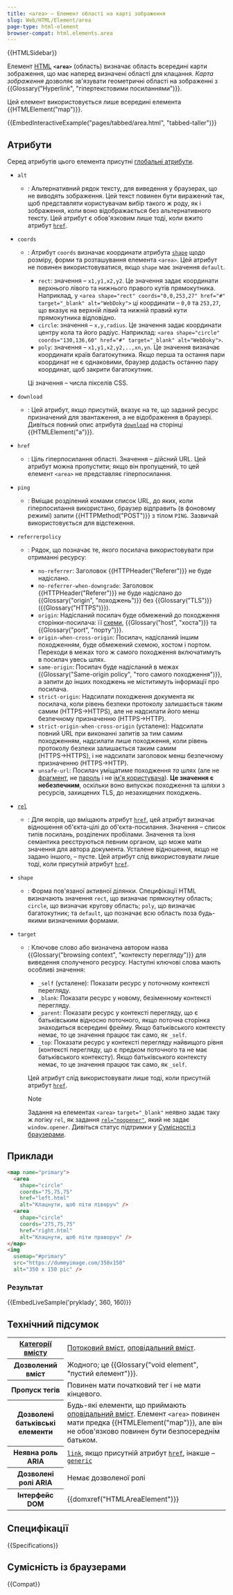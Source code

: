 ```yaml
---
title: <area> – Елемент області на карті зображення
slug: Web/HTML/Element/area
page-type: html-element
browser-compat: html.elements.area
---
```


{{HTMLSidebar}}

Елемент [HTML](/uk/docs/Web/HTML) **`<area>`** (область) визначає область всередині карти зображення, що має наперед визначені області для клацання. _Карта зображення_ дозволяє зв'язувати геометричні області на зображенні з {{Glossary("Hyperlink", "гіпертекстовими посиланнями")}}.

Цей елемент використовується лише всередині елемента {{HTMLElement("map")}}.

{{EmbedInteractiveExample("pages/tabbed/area.html", "tabbed-taller")}}

## Атрибути

Серед атрибутів цього елемента присутні [глобальні атрибути](/uk/docs/Web/HTML/Global_attributes).

- `alt`
  - : Альтернативний рядок тексту, для виведення у браузерах, що не виводять зображення.
    Цей текст повинен бути виражений так, щоб представляти користувачам вибір такого ж роду, як і зображення, коли воно відображається без альтернативного тексту.
    Цей атрибут є обов'язковим лише тоді, коли вжито атрибут [`href`](#href).
- `coords`

  - : Атрибут `coords` визначає координати атрибута [`shape`](#shape) щодо розміру, форми та розташування елемента `<area>`.
    Цей атрибут не повинен використовуватися, якщо `shape` має значення `default`.

    - `rect`: значення – `x1,y1,x2,y2`.
      Це значення задає координати верхнього лівого та нижнього правого кутів прямокутника.
      Наприклад, у `<area shape="rect" coords="0,0,253,27" href="#" target="_blank" alt="WebDoky">` ці координати – `0,0` та `253,27`, що вказує на верхній лівий та нижній правий кути прямокутника відповідно.
    - `circle`: значення – `x,y,radius`. Це значення задає координати центру кола та його радіус.
      Наприклад: `<area shape="circle" coords="130,136,60" href="#" target="_blank" alt="WebDoky">`.
    - `poly`: значення – `x1,y1,x2,y2,..,xn,yn`. Це значення визначає координати країв багатокутника.
      Якщо перша та остання пари координат не є однаковими, браузер додасть останню пару координат, щоб закрити багатокутник.

    Ці значення – числа пікселів CSS.

- `download`
  - : Цей атрибут, якщо присутній, вказує на те, що заданий ресурс призначений для звантаження, а не відображення в браузері.
    Дивіться повний опис атрибута [`download`](/uk/docs/Web/HTML/Element/a#download) на сторінці {{HTMLElement("a")}}.
- `href`
  - : Ціль гіперпосилання області.
    Значення – дійсний URL.
    Цей атрибут можна пропустити; якщо він пропущений, то цей елемент `<area>` не представляє гіперпосилання.
- `ping`
  - : Вміщає розділений комами список URL, до яких, коли гіперпосилання використано, браузер відправить (в фоновому режимі) запити {{HTTPMethod("POST")}} з тілом `PING`.
    Зазвичай використовується для відстеження.
- `referrerpolicy`

  - : Рядок, що позначає те, якого посилача використовувати при отриманні ресурсу:

    - `no-referrer`: Заголовок {{HTTPHeader("Referer")}} не буде надіслано.
    - `no-referrer-when-downgrade`: Заголовок {{HTTPHeader("Referer")}} не буде надіслано до {{Glossary("origin", "походжень")}} без {{Glossary("TLS")}} ({{Glossary("HTTPS")}}).
    - `origin`: Надісланий посилач буде обмежений до походження сторінки-посилача: її [схеми](/uk/docs/Learn/Common_questions/Web_mechanics/What_is_a_URL), {{Glossary("host", "хоста")}} та {{Glossary("port", "порту")}}.
    - `origin-when-cross-origin`: Посилач, надісланий іншим походженням, буде обмежений схемою, хостом і портом. Переходи в межах того ж самого походження включатимуть в посилач увесь шлях.
    - `same-origin`: Посилач буде надісланий в межах {{Glossary("Same-origin policy", "того самого походження")}}, а запити до інших походжень не міститимуть інформації про посилача.
    - `strict-origin`: Надсилати походження документа як посилача, коли рівень безпеки протоколу залишається таким самим (HTTPS→HTTPS), але не надсилати його менш безпечному призначенню (HTTPS→HTTP).
    - `strict-origin-when-cross-origin` (усталене): Надсилати повний URL при виконанні запитів за тим самим походженням, надсилати лише походження, коли рівень протоколу безпеки залишається таким самим (HTTPS→HTTPS), і не надсилати заголовок менш безпечному призначенню (HTTPS→HTTP).
    - `unsafe-url`: Посилач уміщатиме походження _та_ шлях (але не [фрагмент](/uk/docs/Web/API/HTMLAnchorElement/hash), не [пароль](/uk/docs/Web/API/HTMLAnchorElement/password) і не [ім'я користувача](/uk/docs/Web/API/HTMLAnchorElement/username)).
      **Це значення є небезпечним**, оскільки воно випускає походження та шляхи з ресурсів, захищених TLS, до незахищених походжень.

- [`rel`](/uk/docs/Web/HTML/Attributes/rel)
  - : Для якорів, що вміщають атрибут [`href`](#href), цей атрибут визначає відношення об'єкта-цілі до об'єкта-посилання.
    Значення – список типів посилань, розділених пробілами.
    Значення та їхня семантика реєструються певним органом, що може мати значення для автора документа.
    Усталене відношення, якщо не задано іншого, – пусте. Цей атрибут слід використовувати лише тоді, коли присутній атрибут [`href`](#href).
- `shape`
  - : Форма пов'язаної активної ділянки. Специфікації HTML визначають значення `rect`, що визначає прямокутну область; `circle`, що визначає кругову область; `poly`, що визначає багатокутник; та `default`, що позначає всю область поза будь-якими визначеними формами.
- `target`

  - : Ключове слово або визначена автором назва {{Glossary("browsing context", "контексту перегляду")}} для виведення сполученого ресурсу.
    Наступні ключові слова мають особливі значення:

    - `_self` (усталене): Показати ресурс у поточному контексті перегляду.
    - `_blank`: Показати ресурс у новому, безіменному контексті перегляду.
    - `_parent`: Показати ресурс у контексті перегляду, що є батьківським відносно поточного, якщо поточна сторінка знаходиться всередині фрейму.
      Якщо батьківського контексту немає, то це значення працює так само, як `_self`.
    - `_top`: Показати ресурс у контексті перегляду найвищого рівня (контексті перегляду, що є предком поточного та не має батьківського контексту).
      Якщо батьківського контексту немає, то це значення працює так само, як `_self`.

    Цей атрибут слід використовувати лише тоді, коли присутній атрибут [`href`](#href).

    > [!NOTE]
    > Задання на елементах `<area>` `target="_blank"` неявно задає таку ж логіку `rel`, як задання [`rel="noopener"`](/uk/docs/Web/HTML/Attributes/rel/noopener), який не задає `window.opener`. Дивіться статус підтримки у [Сумісності з браузерами](#sumisnist-iz-brauzeramy).

## Приклади

```html
<map name="primary">
  <area
    shape="circle"
    coords="75,75,75"
    href="left.html"
    alt="Клацнути, щоб піти ліворуч" />
  <area
    shape="circle"
    coords="275,75,75"
    href="right.html"
    alt="Клацнути, щоб піти праворуч" />
</map>
<img
  usemap="#primary"
  src="https://dummyimage.com/350x150"
  alt="350 x 150 pic" />
```

### Результат

{{EmbedLiveSample('pryklady', 360, 160)}}

## Технічний підсумок

<table class="properties">
  <tbody>
    <tr>
      <th scope="row">
        <a href="/uk/docs/Web/HTML/Content_categories">Категорії вмісту</a>
      </th>
      <td>
        <a href="/uk/docs/Web/HTML/Content_categories#potokovyi-vmist">Потоковий вміст</a>,
        <a href="/uk/docs/Web/HTML/Content_categories#opovidalnyi-vmist">оповідальний вміст</a>.
      </td>
    </tr>
    <tr>
      <th scope="row">Дозволений вміст</th>
      <td>Жодного; це {{Glossary("void element", "пустий елемент")}}.</td>
    </tr>
    <tr>
      <th scope="row">Пропуск тегів</th>
      <td>Повинен мати початковий тег і не мати кінцевого.</td>
    </tr>
    <tr>
      <th scope="row">Дозволені батьківські елементи</th>
      <td>
        Будь-які елементи, що приймають <a href="/uk/docs/Web/HTML/Content_categories#opovidalnyi-vmist">оповідальний вміст</a>. Елемент <code>&#x3C;area></code> повинен мати предка {{HTMLElement("map")}}, але він не обов'язково повинен бути безпосереднім батьком.
      </td>
    </tr>
    <tr>
      <th scope="row">Неявна роль ARIA</th>
      <td>
       <a href="/uk/docs/Web/Accessibility/ARIA/Roles/link_role"><code>link</code></a>, якщо присутній атрибут <a href="#href"><code>href</code></a>, інакше – <a href="/uk/docs/Web/Accessibility/ARIA/Roles/generic_role"><code>generic</code></a>
      </td>
    </tr>
    <tr>
      <th scope="row">Дозволені ролі ARIA</th>
      <td>Немає дозволеної ролі</td>
    </tr>
    <tr>
      <th scope="row">Інтерфейс DOM</th>
      <td>{{domxref("HTMLAreaElement")}}</td>
    </tr>
  </tbody>
</table>

## Специфікації

{{Specifications}}

## Сумісність із браузерами

{{Compat}}
